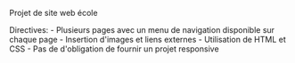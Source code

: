   Projet de site web école

Directives:
    - Plusieurs pages avec un menu de navigation disponible sur chaque page
    - Insertion d'images et liens externes
    - Utilisation de HTML et CSS
    - Pas de d'obligation de fournir un projet responsive
